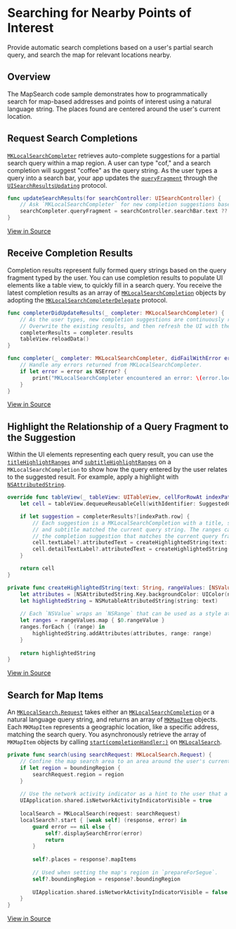 # Searching for Nearby Points of Interest

Provide automatic search completions based on a user's partial search query, and search the map for relevant locations nearby.

## Overview

The MapSearch code sample demonstrates how to programmatically search for map-based addresses and points of interest using a natural language string. The places found are centered around the user's current location.

## Request Search Completions
[`MKLocalSearchCompleter`][3] retrieves auto-complete suggestions for a partial search query within a map region. A user can type "cof," and a search completion will suggest "coffee" as the query string. As the user types a query into a search bar, your app updates the [`queryFragment`][2] through the [`UISearchResultsUpdating`][4] protocol.

``` swift
func updateSearchResults(for searchController: UISearchController) {
    // Ask `MKLocalSearchCompleter` for new completion suggestions based on the change in the text entered in `UISearchBar`.
    searchCompleter.queryFragment = searchController.searchBar.text ?? ""
}
```
[View in Source](x-source-tag://UpdateQuery)

[2]:https://developer.apple.com/documentation/mapkit/mklocalsearchcompleter/1452555-queryfragment
[3]:https://developer.apple.com/documentation/mapkit/mklocalsearchcompleter
[4]:https://developer.apple.com/documentation/uikit/uisearchresultsupdating

## Receive Completion Results
Completion results represent fully formed query strings based on the query fragment typed by the user. You can use completion results to populate UI elements like a table view, to quickly fill in a search query. You receive the latest completion results as an array of [`MKLocalSearchCompletion`][5] objects by adopting the [`MKLocalSearchCompleterDelegate`][6] protocol.

``` swift
func completerDidUpdateResults(_ completer: MKLocalSearchCompleter) {
    // As the user types, new completion suggestions are continuously returned to this method.
    // Overwrite the existing results, and then refresh the UI with the new results.
    completerResults = completer.results
    tableView.reloadData()
}

func completer(_ completer: MKLocalSearchCompleter, didFailWithError error: Error) {
    // Handle any errors returned from MKLocalSearchCompleter.
    if let error = error as NSError? {
        print("MKLocalSearchCompleter encountered an error: \(error.localizedDescription)")
    }
}
```
[View in Source](x-source-tag://QueryResults)

[5]:https://developer.apple.com/documentation/mapkit/mklocalsearchcompletion
[6]:https://developer.apple.com/documentation/mapkit/mklocalsearchcompleterdelegate

## Highlight the Relationship of a Query Fragment to the Suggestion

Within the UI elements representing each query result, you can use the [`titleHighlightRanges`][7] and [`subtitleHighlightRanges`][8] on a `MKLocalSearchCompletion` to show how the query entered by the user relates to the suggested result. For example, apply a highlight with [`NSAttributedString`][9].

``` swift
override func tableView(_ tableView: UITableView, cellForRowAt indexPath: IndexPath) -> UITableViewCell {
    let cell = tableView.dequeueReusableCell(withIdentifier: SuggestedCompletionTableViewCell.reuseID, for: indexPath)

    if let suggestion = completerResults?[indexPath.row] {
        // Each suggestion is a MKLocalSearchCompletion with a title, subtitle, and ranges describing what part of the title
        // and subtitle matched the current query string. The ranges can be used to apply helpful highlighting of the text in
        // the completion suggestion that matches the current query fragment.
        cell.textLabel?.attributedText = createHighlightedString(text: suggestion.title, rangeValues: suggestion.titleHighlightRanges)
        cell.detailTextLabel?.attributedText = createHighlightedString(text: suggestion.subtitle, rangeValues: suggestion.subtitleHighlightRanges)
    }

    return cell
}

private func createHighlightedString(text: String, rangeValues: [NSValue]) -> NSAttributedString {
    let attributes = [NSAttributedString.Key.backgroundColor: UIColor(named: "suggestionHighlight")! ]
    let highlightedString = NSMutableAttributedString(string: text)
    
    // Each `NSValue` wraps an `NSRange` that can be used as a style attribute's range with `NSAttributedString`.
    let ranges = rangeValues.map { $0.rangeValue }
    ranges.forEach { (range) in
        highlightedString.addAttributes(attributes, range: range)
    }
    
    return highlightedString
}
```
[View in Source](x-source-tag://HighlightFragment)

[7]:https://developer.apple.com/documentation/mapkit/mklocalsearchcompletion/1451935-titlehighlightranges
[8]:https://developer.apple.com/documentation/mapkit/mklocalsearchcompletion/1452489-subtitlehighlightranges
[9]:https://developer.apple.com/documentation/foundation/nsattributedstring

## Search for Map Items

An [`MKLocalSearch.Request`][10] takes either an [`MKLocalSearchCompletion`][5] or a natural language query string, and returns an array of [`MKMapItem`][11] objects. Each `MKMapItem` represents a geographic location, like a specific address, matching the search query. You asynchronously retrieve the array of `MKMapItem` objects by calling [`start(completionHandler:)`][12] on [`MKLocalSearch`][13].

``` swift
private func search(using searchRequest: MKLocalSearch.Request) {
    // Confine the map search area to an area around the user's current location.
    if let region = boundingRegion {
        searchRequest.region = region
    }
    
    // Use the network activity indicator as a hint to the user that a search is in progress.
    UIApplication.shared.isNetworkActivityIndicatorVisible = true
    
    localSearch = MKLocalSearch(request: searchRequest)
    localSearch?.start { [weak self] (response, error) in
        guard error == nil else {
            self?.displaySearchError(error)
            return
        }
        
        self?.places = response?.mapItems
        
        // Used when setting the map's region in `prepareForSegue`.
        self?.boundingRegion = response?.boundingRegion
        
        UIApplication.shared.isNetworkActivityIndicatorVisible = false
    }
}
```
[View in Source](x-source-tag://SearchRequest)

[10]:https://developer.apple.com/documentation/mapkit/mklocalsearch/request
[11]:https://developer.apple.com/documentation/mapkit/mkmapitem
[12]:https://developer.apple.com/documentation/mapkit/mklocalsearch/1452652-start
[13]:https://developer.apple.com/documentation/mapkit/mklocalsearch
